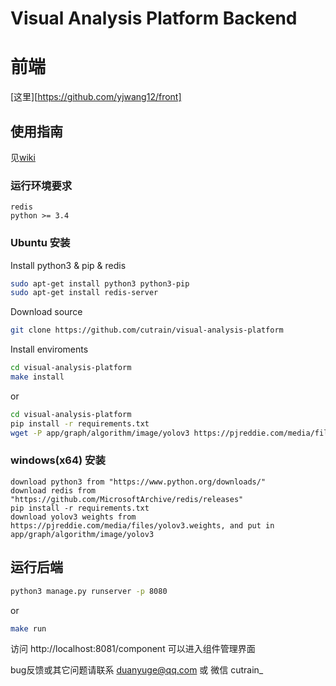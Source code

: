 # Visual Analysis Platform Backend

# 前端
[这里][https://github.com/yjwang12/front]


## 使用指南
见[wiki](https://github.com/cutrain/visual-analysis-platform/wiki "数据分析平台wiki")

### 运行环境要求
```
redis
python >= 3.4
```

### Ubuntu 安装
Install python3 & pip & redis
```bash
sudo apt-get install python3 python3-pip
sudo apt-get install redis-server
```
Download source
```bash
git clone https://github.com/cutrain/visual-analysis-platform
```
Install enviroments
```bash
cd visual-analysis-platform
make install
```
or
```bash
cd visual-analysis-platform
pip install -r requirements.txt
wget -P app/graph/algorithm/image/yolov3 https://pjreddie.com/media/files/yolov3.weights 
```

### windows(x64) 安装
```
download python3 from "https://www.python.org/downloads/"
download redis from "https://github.com/MicrosoftArchive/redis/releases"
pip install -r requirements.txt
download yolov3 weights from https://pjreddie.com/media/files/yolov3.weights, and put in app/graph/algorithm/image/yolov3

```


## 运行后端
```bash
python3 manage.py runserver -p 8080
```
or
```bash
make run
```
访问 http://localhost:8081/component 可以进入组件管理界面


bug反馈或其它问题请联系 duanyuge@qq.com 或 微信 cutrain_

